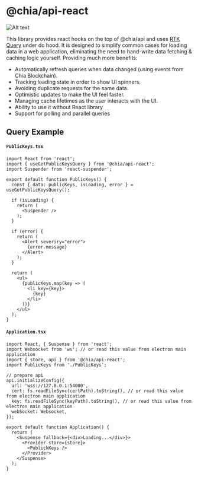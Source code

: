# @chia/api-react
![Alt text](https://www.chia.net/img/chia_logo.svg)

This library provides react hooks on the top of @chia/api and uses [RTK Query](https://redux-toolkit.js.org/rtk-query/overview) under do hood.
It is designed to simplify common cases for loading data in a web application, eliminating the need to hand-write data fetching & caching logic yourself. Providing much more benefits:

 - Automatically refresh queries when data changed (using events from Chia Blockchain).
 - Tracking loading state in order to show UI spinners.
 - Avoiding duplicate requests for the same data.
 - Optimistic updates to make the UI feel faster.
 - Managing cache lifetimes as the user interacts with the UI.
 - Ability to use it without React library
 - Support for polling and parallel queries

## Query Example

#### **`PublicKeys.tsx`**
```tsx
import React from 'react';
import { useGetPublicKeysQuery } from '@chia/api-react';
import Suspender from 'react-suspender';

export default function PublicKeys() {
  const { data: publicKeys, isLoading, error } = useGetPublicKeysQuery();

  if (isLoading) {
    return (
      <Suspender />
    );
  }

  if (error) {
    return (
      <Alert severiry="error">
        {error.message}
      </Alert>
    );
  }

  return (
    <ul>
      {publicKeys.map(key => (
        <li key={key}>
          {key}
        </li>
      ))}
    </ul>
  );
}
```

#### **`Application.tsx`**
```tsx
import React, { Suspense } from 'react';
import Websocket from 'ws'; // or read this value from electron main application
import { store, api } from '@chia/api-react';
import PublicKeys from './PublicKeys';

// prepare api 
api.initializeConfig({
  url: 'wss://127.0.0.1:54000',
  cert: fs.readFileSync(certPath).toString(), // or read this value from electron main application
  key: fs.readFileSync(keyPath).toString(), // or read this value from electron main application
  webSocket: Websocket,
});

export default function Application() {
  return (
    <Suspense fallback={<div>Loading...</div>}>
      <Provider store={store}>
        <PublickKeys />
      </Provider>
    </Suspense>
  );
}
```
